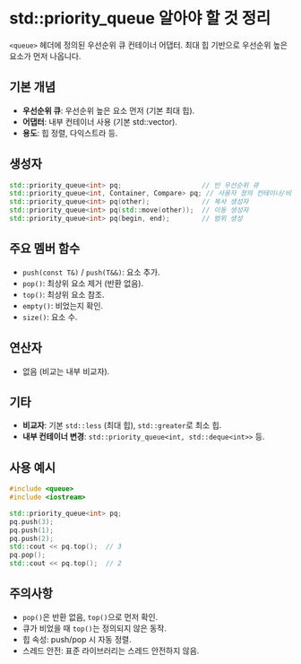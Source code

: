 # std::priority_queue 알아야 할 것 정리

`<queue>` 헤더에 정의된 우선순위 큐 컨테이너 어댑터. 최대 힙 기반으로 우선순위 높은 요소가 먼저 나옵니다.

## 기본 개념
- **우선순위 큐**: 우선순위 높은 요소 먼저 (기본 최대 힙).
- **어댑터**: 내부 컨테이너 사용 (기본 std::vector).
- **용도**: 힙 정렬, 다익스트라 등.

## 생성자
```cpp
std::priority_queue<int> pq;                    // 빈 우선순위 큐
std::priority_queue<int, Container, Compare> pq; // 사용자 정의 컨테이너/비교자
std::priority_queue<int> pq(other);             // 복사 생성자
std::priority_queue<int> pq(std::move(other));  // 이동 생성자
std::priority_queue<int> pq(begin, end);        // 범위 생성
```

## 주요 멤버 함수
- `push(const T&)` / `push(T&&)`: 요소 추가.
- `pop()`: 최상위 요소 제거 (반환 없음).
- `top()`: 최상위 요소 참조.
- `empty()`: 비었는지 확인.
- `size()`: 요소 수.

## 연산자
- 없음 (비교는 내부 비교자).

## 기타
- **비교자**: 기본 `std::less` (최대 힙), `std::greater`로 최소 힙.
- **내부 컨테이너 변경**: `std::priority_queue<int, std::deque<int>>` 등.

## 사용 예시
```cpp
#include <queue>
#include <iostream>

std::priority_queue<int> pq;
pq.push(3);
pq.push(1);
pq.push(2);
std::cout << pq.top();  // 3
pq.pop();
std::cout << pq.top();  // 2
```

## 주의사항
- `pop()`은 반환 없음, `top()`으로 먼저 확인.
- 큐가 비었을 때 `top()`는 정의되지 않은 동작.
- 힙 속성: push/pop 시 자동 정렬.
- 스레드 안전: 표준 라이브러리는 스레드 안전하지 않음.